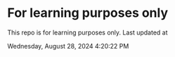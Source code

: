 # For learning purposes only
This repo is for learning purposes only.
Last updated at

Wednesday, August 28, 2024 4:20:22 PM

